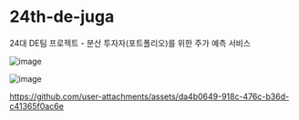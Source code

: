 # 24th-de-juga
24대 DE팀 프로젝트 - 분산 투자자(포트폴리오)를 위한 주가 예측 서비스

![image](https://github.com/YBIGTA/24th-de-juga/assets/108119782/2bbc5854-6af6-4a48-86d1-ce2c64baaa3b)

![image](https://github.com/YBIGTA/24th-de-juga/assets/108119782/9621dc5f-f535-44e2-b219-701bbb250429)



https://github.com/user-attachments/assets/da4b0649-918c-476c-b36d-c41365f0ac6e

